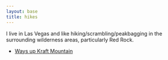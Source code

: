 ```yaml
---
layout: base
title: hikes
---
```

I live in Las Vegas and like hiking/scrambling/peakbagging in the surrounding wilderness areas, particularly Red Rock.
- [Ways up Kraft Mountain](kraft)